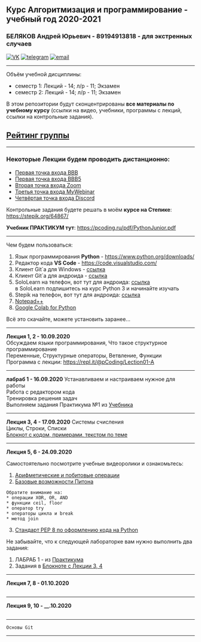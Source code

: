 ## Курс Алгоритмизация и программирование - учебный год 2020-2021
### БЕЛЯКОВ Андрей Юрьевич - 89194913818 - для экстренных случаев

[![VK](https://pcoding.ru/ico/vk.png)](https://vk.com/permCube)
[![telegram](https://pcoding.ru/ico/telegram.png)](https://t.me/AndreyPerm)
[![email](https://pcoding.ru/ico/email.png)](mailto:tt@59.ru)
  
--- 
Объём учебной дисциплины:
* семестр 1: Лекций - 14; л/р - 11; Экзамен  
* семестр 2: Лекций - 14; л/р - 11; Экзамен  
  
В этом репозитории будут сконцентрированы **все материалы по учебному курсу** (ссылки на видео, учебники, программы с лекций, ссылки на контрольные задания).  
## [Рейтинг группы](https://docs.google.com/spreadsheets/d/1pUwkI5phMmji5xnegulpbJtcoNUg2s9QWh5CFuRQ3YE/edit?usp=sharing)  

---

### Некоторые Лекции будем проводить дистанционно:  
* [Первая точка входа BBB](https://bbb.psaa.ru/b/and-jca-drk)  
* [Первая точка входа BBB5](https://bbb5.psaa.ru/b/and-jxn-mr6)  
* [Вторая точка входа Zoom](https://us04web.zoom.us/j/6931731236?pwd=T1lNamFoMjJtMHlSbWVKZHF2d3Qwdz09)  
* [Третья точка входа MyWebinar](https://go.mywebinar.com/npkg-qmfz-cgsl-cdtw)  
* [Четвёртая точка входа Discord](https://discord.gg/8MnQJ3t)  

  
Контрольные задания будете решать в моём **курсе на Степике**: https://stepik.org/64867/  
  
**Учебник ПРАКТИКУМ тут**: https://pcoding.ru/pdf/PythonJunior.pdf  

---

Чем будем пользоваться:  
1) Язык программирования **Python** - https://www.python.org/downloads/  
2) Редактор кода **VS Code** - https://code.visualstudio.com/  
3) Клиент Git`а для Windows - [ссылка](https://central.github.com/deployments/desktop/desktop/latest/win32)  
4) Клиент Git`а для андроида - [ссылка](https://play.google.com/store/apps/details?id=com.thirtydegreesray.openhub&hl=en)  
5) SoloLearn на телефон, вот тут для андроида: [ссылка](https://play.google.com/store/apps/details?id=com.sololearn&hl=ru)  
в SoloLearn подпишитесь на курс Python 3 и начинайте изучать  
6) Stepik на телефон, вот тут для андроида: [ссылка](https://play.google.com/store/apps/details?id=org.stepic.droid&hl=ru)  
7) [Notepad++](https://notepad-plus-plus.org/downloads/)  
8) [Google Colab for Python](https://colab.research.google.com/)  

Всё это скачайте, можете установить заранее...  

---

**Лекция 1, 2 - 10.09.2020**  
Обсуждаем языки программирования, Что такое структурное программирование  
Переменные, Структурные операторы, Ветвление, Функции  
Программа с лекции: https://repl.it/@pCoding/Lection01-A  

---  
**лабраб 1 - 16.09.2020**
Устанавливаем и настраиваем нужное для работы  
Работа с редактором кода  
Тренировка решения задач  
Выполняем задания Практикума №1 из [Учебника](https://pcoding.ru/pdf/PythonJunior.pdf)  

---  

**Лекция 3, 4 - 17.09.2020** 
Системы счисления  
Циклы, Строки, Списки  
[Блокнот с кодом, примерами, текстом по теме](https://colab.research.google.com/drive/1ILVGU5q6rc5bxR038nXylkXut4KNFmGh?usp=sharing)  

---  

**Лекция 5, 6 - 24.09.2020**  

Самостоятельно посмотрите учебные видеоролики и ознакомьтесь:  
1. [Арифметические и побитовые операции](https://youtu.be/gsdyjDg4w-g)  
2. [Базовые возможности Питона](https://youtu.be/Z4JoqD-vZJY)  

```
Обратите внимание на:  
* операции XOR, OR, AND  
* функции ceil, floor  
* оператор try
* операторы цикла и break  
* метод join
```  

3. [Стандарт PEP 8 по оформлению кода на Python](https://pythonworld.ru/osnovy/pep-8-rukovodstvo-po-napisaniyu-koda-na-python.html)  
  

Не забывайте, что к следующей лабораторке вам нужно выполнить два задания:  
1. ЛАБРАБ 1 - из [Практикума](https://pcoding.ru/pdf/PythonJunior.pdf)  
2. Задания в [Блокноте с Лекции 3, 4](https://colab.research.google.com/drive/1ILVGU5q6rc5bxR038nXylkXut4KNFmGh?usp=sharing)  

---  


**Лекция 7, 8 - 01.10.2020**  

```

```

---  

**Лекция 9, 10 - __.10.2020**  

```

```

---  

```
Основы Git  
```

---

